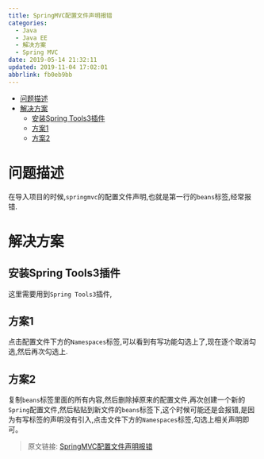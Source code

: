 ```yaml
---
title: SpringMVC配置文件声明报错
categories: 
  - Java
  - Java EE
  - 解决方案
  - Spring MVC
date: 2019-05-14 21:32:11
updated: 2019-11-04 17:02:01
abbrlink: fb0eb9bb
---
```

- [问题描述](/blog/fb0eb9bb/#问题描述)
- [解决方案](/blog/fb0eb9bb/#解决方案)
    - [安装Spring Tools3插件](/blog/fb0eb9bb/#安装Spring-Tools3插件)
    - [方案1](/blog/fb0eb9bb/#方案1)
    - [方案2](/blog/fb0eb9bb/#方案2)

<!--more-->
<script src="https://cdn.bootcss.com/jquery/3.4.0/jquery.slim.min.js"></script>
<script>$(document).ready(function () {$(".post-body > ul:nth-child(1)").hide();});</script>

<!--end-->
# 问题描述 #
在导入项目的时候,`springmvc`的配置文件声明,也就是第一行的`beans`标签,经常报错.
# 解决方案 #
## 安装Spring Tools3插件 ##
这里需要用到`Spring Tools3`插件,
## 方案1 ##
点击配置文件下方的`Namespaces`标签,可以看到有写功能勾选上了,现在逐个取消勾选,然后再次勾选上.
## 方案2 ##
复制`beans`标签里面的所有内容,然后删除掉原来的配置文件,再次创建一个新的`Spring`配置文件,然后粘贴到新文件的`beans`标签下,这个时候可能还是会报错,是因为有写标签的声明没有引入,点击文件下方的`Namespaces`标签,勾选上相关声明即可。

>原文链接: [SpringMVC配置文件声明报错](https://lanlan2017.github.io/blog/fb0eb9bb/)
